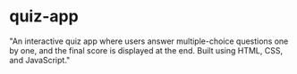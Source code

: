 # quiz-app
"An interactive quiz app where users answer multiple-choice questions one by one, and the final score is displayed at the end. Built using HTML, CSS, and JavaScript."
